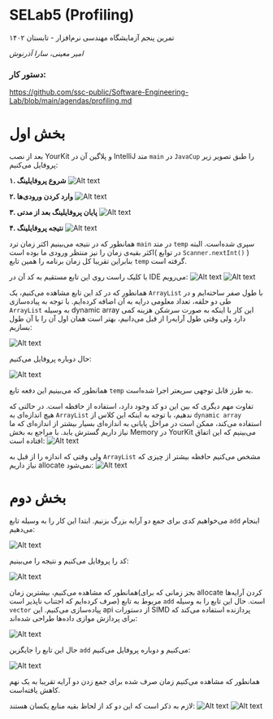 # SELab5 (Profiling)
تمرین پنجم آزمایشگاه مهندسی نرم‌افزار - تابستان ۱۴۰۲

*امیر معینی، سارا آذرنوش*

 ### دستور کار:
https://github.com/ssc-public/Software-Engineering-Lab/blob/main/agendas/profiling.md
 
# بخش اول

بعد از نصب YourKit 
و پلاگین آن در IntelliJ
متد `main`
در `JavaCup`
را طبق تصویر زیر پروفایل می‌کنیم:


**۱. شروع پروفایلینگ**
![Alt text](assets/image.png)

**۲. وارد کردن ورودی‌ها**
![Alt text](assets/image-1.png)

**۳. پایان پروفایلینگ بعد از مدتی**
![Alt text](assets/image-2.png)

**۴. نتیجه پروفایلینگ**
![Alt text](assets/image-7.png)

همانطور که در نتیجه می‌بینیم اکثر زمان ترد `main`
در متد
`temp`
سپری شده‌است. البته اکثر بقیه‌ی زمان را نیز منتظر ورودی ما بوده است(
    در توابع `Scanner.nextInt()`
)
بنابراین تقریبا کل زمان برنامه را همین تابع `temp`
گرفته است.

با کلیک راست روی این تابع مستقیم به کد آن در IDE
می‌رویم:
![Alt text](assets/image-8.png)
![Alt text](assets/image-9.png)

همانطور که در کد این تابع مشاهده می‌کنیم، یک `ArrayList`
با طول صفر ساخته‌ایم و در طی دو حلقه، تعداد معلومی درایه به آن اضافه کرده‌ایم. با توجه به پیاده‌سازی `ArrayList` به وسیله
dynamic array
این کار با اینکه به صورت سرشکن هزینه کمی دارد ولی وقتی طول آرایه‌را از قبل می‌دانیم، بهتر است همان اول آن را با آن طول بسازیم:

![Alt text](assets/image-10.png)

حال دوباره پروفایل می‌کنیم:

![Alt text](assets/image-11.png)

همانطور که می‌بینیم این دفعه تابع `temp`
به طرز قابل توجهی سریعتر اجرا شده‌است.

تفاوت مهم دیگری که بین این دو کد وجود دارد، استفاده از حافظه است. در حالتی که هیچ اندازه‌ای به `ArrayList`
ندهیم، با توجه به اینکه این کلاس از `dynamic array`
استفاده می‌کند، ممکن است در مراحل پایانی به اندازه‌ای بسیار بیشتر از اندازه‌ای که ما نیاز داریم گسترش یابد. با مراجع به بخش Memory
در YourKit 
می‌بینیم که این اتفاق افتاده است:
![Alt text](assets/image-18.png)

ولی وقتی که اندازه را از قبل به `ArrayList`
مشخص می‌کنیم حافظه بیشتر از چیزی که نیاز داریم allocate
نمی‌شود:
![Alt text](assets/image-19.png)


# بخش دوم

می‌خواهیم کدی برای جمع دو آرایه بزرگ بزنیم. ابتدا این کار را به وسیله تابع `add`
اینجام می‌دهیم:

![Alt text](assets/image-12.png)

کد را پروفایل می‌کنیم و نتیجه را می‌بینیم:

![Alt text](assets/image-13.png)

همانطور که مشاهده می‌کنیم، بیشترین زمان(بجز زمانی که برای allocate کردن آرایه‌ها صرف کرده‌ایم که اجتناب ناپذیر است)
مربوط به تابع `add` 
است. حال این تابع را به وسیله `vector`
پیاده‌سازی می‌کنیم. این api 
از دستورات SIMD 
پردازنده استفاده می‌کند که برای پردازش موازی داده‌ها طراحی شده‌اند:

![Alt text](assets/image-14.png)

حال این تابع را جایگزین `add`
می‌کنیم و دوباره پروفایل می‌کنیم:

![Alt text](assets/image-15.png)

همانطور که مشاهده می‌کنیم زمان صرف شده برای جمع زدن دو آرایه تقریبا به یک نهم کاهش یافته‌است.

لازم به ذکر است که این دو کد از لحاظ بقیه منابع یکسان هستند:
![Alt text](assets/image-16.png)
![Alt text](assets/image-17.png)

